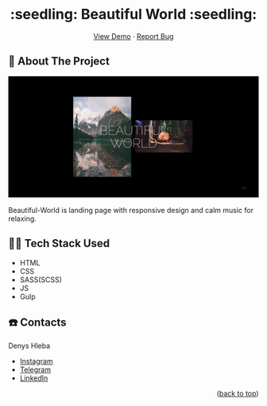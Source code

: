 <div id="top"></div>

<!-- Project name -->

<br />
<div align="center">

<h1 align="center">:seedling: Beautiful World :seedling:</h1>

  <p align="center">
    <a href="https://beautiful-world-dqew2rlyp-denyska-h.vercel.app/">View Demo</a>
    ·
    <a href="https://github.com/Denyska-H/Beautiful-World/issues">Report Bug</a>
  </p>
</div>

<!-- About the project -->

## :bookmark_tabs: About The Project

![project screen](src/img/preview.png)

Beautiful-World is landing page with responsive design and calm music for relaxing.

<!-- Technologies -->

## :technologist: Tech Stack Used

- HTML
- CSS
- SASS(SCSS)
- JS
- Gulp

<!-- CONTACT -->

## :phone: Contacts

Denys Hleba

- [Instagram](https://www.instagram.com/denys.life9)
- [Telegram](https://t.me/realgemba)
- [LinkedIn](https://www.linkedin.com/in/denys-hleba-853326176/)

<p align="right">(<a href="#top">back to top</a>)</p>
